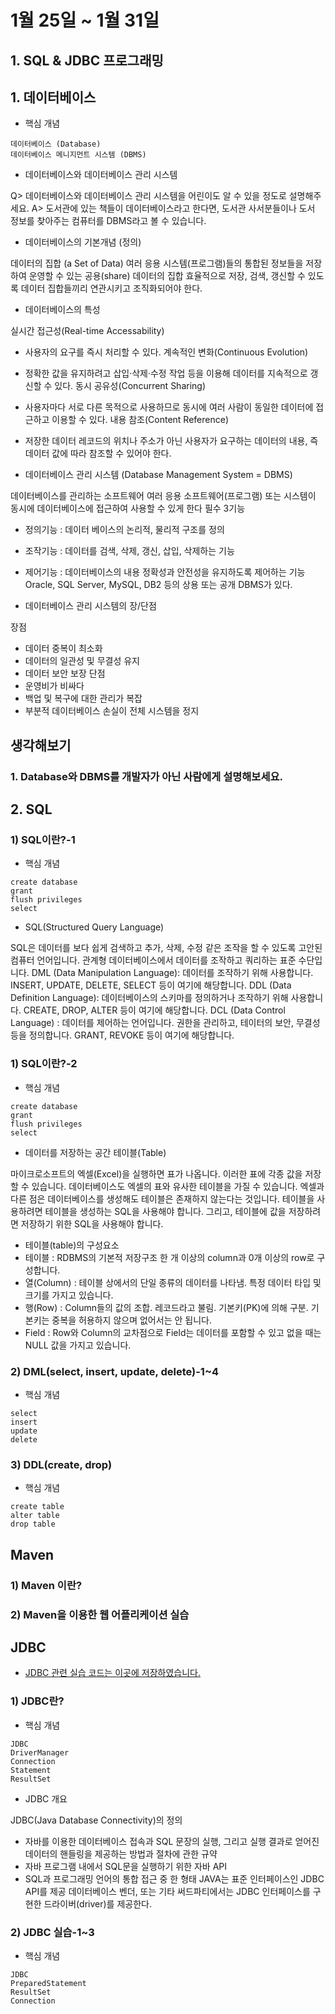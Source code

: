 # 1월 25일 ~ 1월 31일

## 1. SQL & JDBC 프로그래밍

## 1. 데이터베이스

- 핵심 개념
```
데이터베이스 (Database)
데이터베이스 메니지먼트 시스템 (DBMS)
```

- 데이터베이스와 데이터베이스 관리 시스템

Q> 데이터베이스와 데이터베이스 관리 시스템을 어린이도 알 수 있을 정도로 설명해주세요.
A> 도서관에 있는 책들이 데이터베이스라고 한다면, 도서관 사서분들이나 도서 정보를 찾아주는 컴퓨터를 DBMS라고 볼 수 있습니다.


- 데이터베이스의 기본개념 (정의)

데이터의 집합 (a Set of Data)
여러 응용 시스템(프로그램)들의 통합된 정보들을 저장하여 운영할 수 있는 공용(share) 데이터의 집합
효율적으로 저장, 검색, 갱신할 수 있도록 데이터 집합들끼리 연관시키고 조직화되어야 한다.


- 데이터베이스의 특성

실시간 접근성(Real-time Accessability)
- 사용자의 요구를 즉시 처리할 수 있다.
계속적인 변화(Continuous Evolution)
- 정확한 값을 유지하려고 삽입·삭제·수정 작업 등을 이용해 데이터를 지속적으로 갱신할 수 있다.
동시 공유성(Concurrent Sharing)
- 사용자마다 서로 다른 목적으로 사용하므로 동시에 여러 사람이 동일한 데이터에 접근하고 이용할 수 있다.
내용 참조(Content Reference)
- 저장한 데이터 레코드의 위치나 주소가 아닌 사용자가 요구하는 데이터의 내용, 즉 데이터 값에 따라 참조할 수 있어야 한다.


- 데이터베이스 관리 시스템 (Database Management System = DBMS)

데이터베이스를 관리하는 소프트웨어
여러 응용 소프트웨어(프로그램) 또는 시스템이 동시에 데이터베이스에 접근하여 사용할 수 있게 한다
필수 3기능
- 정의기능 :  데이터 베이스의 논리적, 물리적 구조를 정의
- 조작기능 : 데이터를 검색, 삭제, 갱신, 삽입, 삭제하는 기능
- 제어기능 :  데이터베이스의 내용 정확성과 안전성을 유지하도록 제어하는 기능
Oracle, SQL Server, MySQL, DB2 등의 상용 또는 공개 DBMS가 있다.
    

- 데이터베이스 관리 시스템의 장/단점

장점
- 데이터 중복이 최소화
- 데이터의 일관성 및 무결성 유지
- 데이터 보안 보장
단점
- 운영비가 비싸다
- 백업 및 복구에 대한 관리가 복잡
- 부분적 데이터베이스 손실이 전체 시스템을 정지


## 생각해보기

### 1. Database와 DBMS를 개발자가 아닌 사람에게 설명해보세요.


## 2. SQL

### 1) SQL이란?-1

- 핵심 개념
```
create database
grant
flush privileges
select
```

- SQL(Structured Query Language)

SQL은 데이터를 보다 쉽게 검색하고 추가, 삭제, 수정 같은 조작을 할 수 있도록 고안된 컴퓨터 언어입니다.
관계형 데이터베이스에서 데이터를 조작하고 쿼리하는 표준 수단입니다.
DML (Data Manipulation Language): 데이터를 조작하기 위해 사용합니다.
INSERT, UPDATE, DELETE, SELECT 등이 여기에 해당합니다.
DDL (Data Definition Language): 데이터베이스의 스키마를 정의하거나 조작하기 위해 사용합니다.
CREATE, DROP, ALTER 등이 여기에 해당합니다.
DCL (Data Control Language) : 데이터를 제어하는 언어입니다.
권한을 관리하고, 테이터의 보안, 무결성 등을 정의합니다.
GRANT, REVOKE 등이 여기에 해당합니다.


### 1) SQL이란?-2

- 핵심 개념
``` 
create database
grant
flush privileges
select
```

- 데이터를 저장하는 공간 테이블(Table)

마이크로소프트의 엑셀(Excel)을 실행하면 표가 나옵니다. 이러한 표에 각종 값을 저장할 수 있습니다.
데이터베이스도 엑셀의 표와 유사한 테이블을 가질 수 있습니다.
엑셀과 다른 점은 데이터베이스를 생성해도 테이블은 존재하지 않는다는 것입니다.
테이블을 사용하려면 테이블을 생성하는 SQL을 사용해야 합니다.
그리고, 테이블에 값을 저장하려면 저장하기 위한 SQL을 사용해야 합니다.


- 테이블(table)의 구성요소
- 테이블 : RDBMS의 기본적 저장구조 한 개 이상의 column과 0개 이상의 row로 구성합니다.
- 열(Column) : 테이블 상에서의 단일 종류의 데이터를 나타냄. 특정 데이터 타입 및 크기를 가지고 있습니다.
- 행(Row) : Column들의 값의 조합. 레코드라고 불림. 기본키(PK)에 의해 구분. 기본키는 중복을 허용하지 않으며 없어서는 안 됩니다.
- Field : Row와 Column의 교차점으로 Field는 데이터를 포함할 수 있고 없을 때는 NULL 값을 가지고 있습니다.

### 2) DML(select, insert, update, delete)-1~4

- 핵심 개념
```
select
insert
update
delete
```

### 3) DDL(create, drop)


- 핵심 개념
```
create table
alter table
drop table
```


## Maven

### 1) Maven 이란?

### 2) Maven을 이용한 웹 어플리케이션 실습


## JDBC

- [JDBC 관련 실습 코드는 이곳에 저장하였습니다.](https://github.com/heonilp/study/tree/master/jdbcexam)

### 1) JDBC란?

- 핵심 개념
```
JDBC
DriverManager
Connection
Statement
ResultSet
```

- JDBC 개요

JDBC(Java Database Connectivity)의 정의

- 자바를 이용한 데이터베이스 접속과 SQL 문장의 실행, 그리고 실행 결과로 얻어진 데이터의 핸들링을 제공하는 방법과 절차에 관한 규약
- 자바 프로그램 내에서 SQL문을 실행하기 위한 자바 API
- SQL과 프로그래밍 언어의 통합 접근 중 한 형태
JAVA는 표준 인터페이스인 JDBC API를 제공
데이터베이스 벤더, 또는 기타 써드파티에서는 JDBC 인터페이스를 구현한 드라이버(driver)를 제공한다.



### 2) JDBC 실습-1~3

- 핵심 개념
```
JDBC
PreparedStatement
ResultSet
Connection 
```
